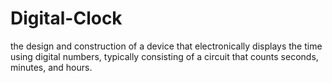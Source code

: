 # Digital-Clock
the design and construction of a device that electronically displays the time using digital numbers, typically consisting of a circuit that counts seconds, minutes, and hours.
